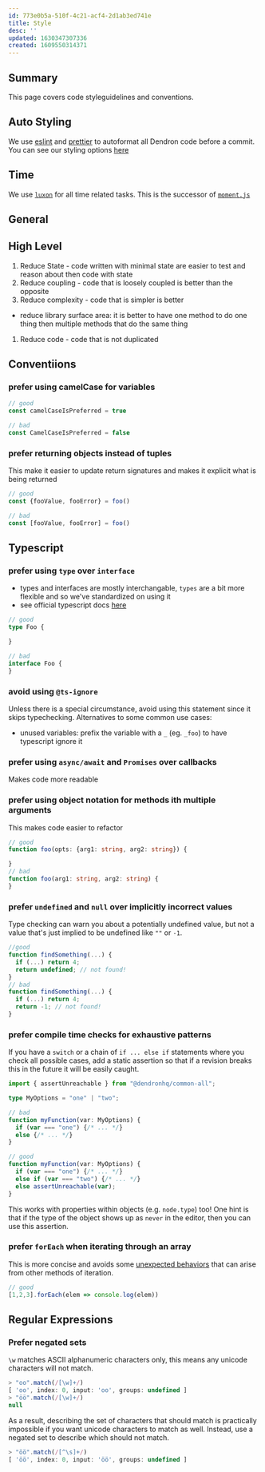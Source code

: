 ```yaml
---
id: 773e0b5a-510f-4c21-acf4-2d1ab3ed741e
title: Style
desc: ''
updated: 1630347307336
created: 1609550314371
---
```


## Summary

This page covers code styleguidelines and conventions.  


## Auto Styling
We use [eslint](https://eslint.org/) and [prettier](https://prettier.io/) to autoformat all Dendron code before a commit. You can see our styling options [here](https://github.com/dendronhq/dendron/blob/master/.eslintrc.js#L29:L29)


## Time

We use [`luxon`](https://moment.github.io/luxon/docs/class/src/datetime.js~DateTime.html) for all time related tasks. This is the successor of [`moment.js`](https://sebastiandedeyne.com/moment-js-thank-you-for-your-service/)


## General

## High Level

1. Reduce State - code written with minimal state are easier to test and reason about then code with state
1. Reduce coupling - code that is loosely coupled is better than the opposite
1. Reduce complexity - code that is simpler is better
  - reduce library surface area: it is better to have one method to do one thing then multiple methods that do the same thing
1. Reduce code - code that is not duplicated 

## Conventiions

### prefer using camelCase for variables

```ts
// good
const camelCaseIsPreferred = true

// bad
const CamelCaseIsPreferred = false
```

### prefer returning objects instead of tuples

This make it easier to update return signatures and makes it explicit what is being returned

```ts
// good
const {fooValue, fooError} = foo()

// bad
const [fooValue, fooError] = foo()
```

## Typescript

### prefer using `type` over `interface`

- types and interfaces are mostly interchangable, `types` are a bit more flexible and so we've standardized on using it
- see official typescript docs [here](https://www.typescriptlang.org/docs/handbook/2/everyday-types.html#differences-between-type-aliases-and-interfaces)

```ts
// good
type Foo {

}

// bad
interface Foo {
}

```

### avoid using `@ts-ignore`

Unless there is a special circumstance, avoid using this statement since it skips typechecking. Alternatives to some common use cases:
- unused variables: prefix the variable with a `_`  (eg. `_foo`) to have typescript ignore it

### prefer using `async/await` and `Promises` over callbacks

Makes code more readable

### prefer using object notation for methods ith multiple arguments

This makes code easier to refactor

```ts
// good
function foo(opts: {arg1: string, arg2: string}) {

}
// bad
function foo(arg1: string, arg2: string) {
}
```

### prefer `undefined` and `null` over implicitly incorrect values

Type checking can warn you about a potentially undefined value, but not a value that's just implied to be undefined like `""` or `-1`.

```ts
//good
function findSomething(...) {
  if (...) return 4;
  return undefined; // not found!
}
// bad
function findSomething(...) {
  if (...) return 4;
  return -1; // not found!
}
```

### prefer compile time checks for exhaustive patterns

If you have a `switch` or a chain of `if ... else if` statements where you check all possible cases, add a static assertion so that if a revision breaks this in the future it will be easily caught.

```ts
import { assertUnreachable } from "@dendronhq/common-all";

type MyOptions = "one" | "two";

// bad
function myFunction(var: MyOptions) {
  if (var === "one") {/* ... */}
  else {/* ... */}
}

// good
function myFunction(var: MyOptions) {
  if (var === "one") {/* ... */}
  else if (var === "two") {/* ... */}
  else assertUnreachable(var);
}
```

This works with properties within objects (e.g. `node.type`) too! One hint is that if the type of the object shows up as `never` in the editor, then you can use this assertion.

### prefer `forEach` when iterating through an array

This is more concise and avoids some [unexpected behaviors](https://thecodebarbarian.com/for-vs-for-each-vs-for-in-vs-for-of-in-javascript.html) that can arise from other methods of iteration.

```ts
// good
[1,2,3].forEach(elem => console.log(elem))

```

## Regular Expressions

### Prefer negated sets

`\w` matches ASCII alphanumeric characters only, this means any unicode characters will not match.

```js
> "oo".match(/[\w]+/)
[ 'oo', index: 0, input: 'oo', groups: undefined ]
> "öö".match(/[\w]+/)
null
```

As a result, describing the set of characters that should match is practically impossible if you want unicode characters to match as well. Instead, use a negated set to describe which should not match.

```js
> "öö".match(/[^\s]+/)
[ 'öö', index: 0, input: 'öö', groups: undefined ]
```
